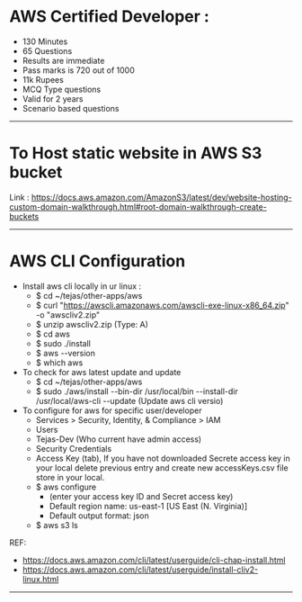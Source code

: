 # AWS Certified Developer :

- 130 Minutes
- 65 Questions
- Results are immediate
- Pass marks is 720 out of 1000
- 11k Rupees
- MCQ Type questions
- Valid for 2 years
- Scenario based questions

---

# To Host static website in AWS S3 bucket

Link :
https://docs.aws.amazon.com/AmazonS3/latest/dev/website-hosting-custom-domain-walkthrough.html#root-domain-walkthrough-create-buckets

---

# AWS CLI Configuration

- Install aws cli locally in ur linux :
  - \$ cd ~/tejas/other-apps/aws
  - \$ curl "https://awscli.amazonaws.com/awscli-exe-linux-x86_64.zip" -o "awscliv2.zip"
  - \$ unzip awscliv2.zip (Type: A)
  - \$ cd aws
  - \$ sudo ./install
  - \$ aws --version
  - \$ which aws
- To check for aws latest update and update
  - \$ cd ~/tejas/other-apps/aws
  - \$ sudo ./aws/install --bin-dir /usr/local/bin --install-dir /usr/local/aws-cli --update (Update aws cli versio)
- To configure for aws for specific user/developer
  - Services > Security, Identity, & Compliance > IAM
  - Users
  - Tejas-Dev (Who current have admin access)
  - Security Credentials
  - Access Key (tab), If you have not downloaded Secrete access key in your local delete previous entry and create new accessKeys.csv file store in your local.
  - \$ aws configure
    - (enter your access key ID and Secret access key)
    - Default region name: us-east-1 [US East (N. Virginia)]
    - Default output format: json
  - \$ aws s3 ls

REF:

- https://docs.aws.amazon.com/cli/latest/userguide/cli-chap-install.html
- https://docs.aws.amazon.com/cli/latest/userguide/install-cliv2-linux.html

---
